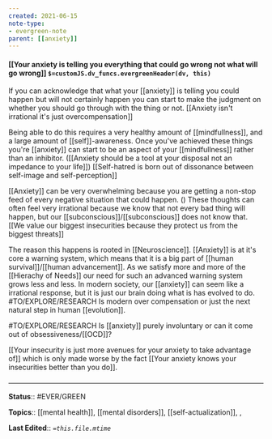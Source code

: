 ```yaml
---
created: 2021-06-15
note-type: 
- evergreen-note
parent: [[anxiety]]
---
```


#### [[Your anxiety is telling you everything that could go wrong not what will go wrong]] `$=customJS.dv_funcs.evergreenHeader(dv, this)`

If you can acknowledge that what your [[anxiety]] is telling you could happen but will not certainly happen you can start to make the judgment on whether you should go through with the thing or not. [[Anxiety isn't irrational it's just overcompensation]]

Being able to do this requires a very healthy amount of [[mindfullness]], and a large amount of [[self]]-awareness. Once you've achieved these things you're [[anxiety]] can start to be an aspect of your [[mindfullness]] rather than an inhibitor. ([[Anxiety should be a tool at your disposal not an impedance to your life]]) [[Self-hatred is born out of dissonance between self-image and self-perception]]

[[Anxiety]] can be very overwhelming because you are getting a non-stop feed of every negative situation that could happen. () These thoughts can often feel very irrational because we know that not every bad thing will happen, but our [[subconscious]]/[[subconscious]] does not know that. [[We value our biggest insecurities because they protect us from the biggest threats]]

The reason this happens is rooted in [[Neuroscience]]. [[Anxiety]] is at it's core a warning system, which means that it is a big part of [[human survival]]/[[human advancement]]. As we satisfy more and more of the [[Hierachy of Needs]] our need for such an advanced warning system grows less and less. In modern society, our [[anxiety]] can seem like a irrational response, but it is just our brain doing what is has evolved to do. #TO/EXPLORE/RESEARCH Is modern over compensation or just the next natural step in human [[evolution]].

#TO/EXPLORE/RESEARCH Is [[anxiety]] purely involuntary or can it come out of obsessiveness/[[OCD]]?

[[Your insecurity is just more avenues for your anxiety to take advantage of]] which is only made worse by the fact [[Your anxiety knows your insecurities better than you do]].

### <hr class="footnote"/>

**Status**:: #EVER/GREEN  

**Topics**::  [[mental health]], [[mental disorders]], [[self-actualization]], ,  
	
**Last Edited**:: *`=this.file.mtime`*